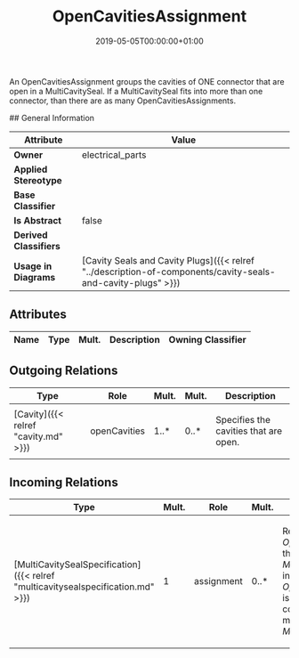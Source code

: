 ﻿---
title: OpenCavitiesAssignment
toc: false
type: specs
date: "2019-05-05T00:00:00+01:00"
draft: false
menu_name: vec120

# Prev/next pager order (if `docs_section_pager` enabled in `params.toml`)
weight: 
---
<html>   <head>     </head>   <body>     <p> An OpenCavitiesAssignment groups the cavities of ONE connector that are open in a MultiCavitySeal. If a MultiCavitySeal fits into more than one connector, than there are as many OpenCavitiesAssignments.      </p>    </body> </html> 
## General Information

| Attribute               | Value |
|-------------------------|-------|
| **Owner**               | electrical_parts |
| **Applied Stereotype**  |   |
| **Base Classifier**     |   |
| **Is Abstract**         | false |
| **Derived Classifiers** |   |
| **Usage in Diagrams**   | [Cavity Seals and Cavity Plugs]({{< relref "../description-of-components/cavity-seals-and-cavity-plugs" >}})<br/>  |

## Attributes
|  Name  |  Type  |  Mult.  |  Description  |  Owning Classifier  |
|--------|--------|---------|---------------|--------------|

## Outgoing Relations
|    Type  |   Role   |   Mult.   |   Mult.   |   Description   |
|----------|----------|-----------|-----------|-----------------|
| [Cavity]({{< relref "cavity.md" >}}) | openCavities | 1..* | 0..* | <html>   <head>     </head>   <body>     <p> Specifies the cavities that are open.      </p>    </body> </html>  |
##  Incoming Relations
|    Type  |   Mult.  |   Role    |   Mult.   |   Description  |
|----------|----------|-----------|-----------|----------------|
| [MultiCavitySealSpecification]({{< relref "multicavitysealspecification.md" >}}) | 1 | assignment | 0..* | <html>   <head>     </head>   <body>     <p> References the <i>OpenCavitiesAssignments</i> that are valid for this <i>MultiCavitySeal</i>. One individual <i>OpenCavitiesAssignment </i>is used for each connector housing that matches witch this <i>MultiCavitySeal.</i>      </p>    </body> </html>  |
